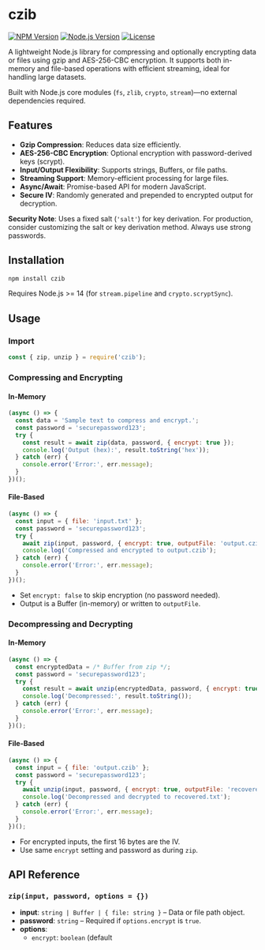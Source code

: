 # czib

[![NPM Version](https://img.shields.io/npm/v/czib.svg)](https://www.npmjs.com/package/czib) [![Node.js Version](https://img.shields.io/node/v/czib.svg)](https://nodejs.org/) [![License](https://img.shields.io/npm/l/czib.svg)](https://github.com/yourusername/czib/blob/main/LICENSE)

A lightweight Node.js library for compressing and optionally encrypting data or files using gzip and AES-256-CBC encryption. It supports both in-memory and file-based operations with efficient streaming, ideal for handling large datasets.

Built with Node.js core modules (`fs`, `zlib`, `crypto`, `stream`)—no external dependencies required.

## Features

- **Gzip Compression**: Reduces data size efficiently.
- **AES-256-CBC Encryption**: Optional encryption with password-derived keys (scrypt).
- **Input/Output Flexibility**: Supports strings, Buffers, or file paths.
- **Streaming Support**: Memory-efficient processing for large files.
- **Async/Await**: Promise-based API for modern JavaScript.
- **Secure IV**: Randomly generated and prepended to encrypted output for decryption.

**Security Note**: Uses a fixed salt (`'salt'`) for key derivation. For production, consider customizing the salt or key derivation method. Always use strong passwords.

## Installation

```bash
npm install czib
```

Requires Node.js >= 14 (for `stream.pipeline` and `crypto.scryptSync`).

## Usage

### Import

```javascript
const { zip, unzip } = require('czib');
```

### Compressing and Encrypting

#### In-Memory

```javascript
(async () => {
  const data = 'Sample text to compress and encrypt.';
  const password = 'securepassword123';
  try {
    const result = await zip(data, password, { encrypt: true });
    console.log('Output (hex):', result.toString('hex'));
  } catch (err) {
    console.error('Error:', err.message);
  }
})();
```

#### File-Based

```javascript
(async () => {
  const input = { file: 'input.txt' };
  const password = 'securepassword123';
  try {
    await zip(input, password, { encrypt: true, outputFile: 'output.czib' });
    console.log('Compressed and encrypted to output.czib');
  } catch (err) {
    console.error('Error:', err.message);
  }
})();
```

- Set `encrypt: false` to skip encryption (no password needed).
- Output is a Buffer (in-memory) or written to `outputFile`.

### Decompressing and Decrypting

#### In-Memory

```javascript
(async () => {
  const encryptedData = /* Buffer from zip */;
  const password = 'securepassword123';
  try {
    const result = await unzip(encryptedData, password, { encrypt: true });
    console.log('Decompressed:', result.toString());
  } catch (err) {
    console.error('Error:', err.message);
  }
})();
```

#### File-Based

```javascript
(async () => {
  const input = { file: 'output.czib' };
  const password = 'securepassword123';
  try {
    await unzip(input, password, { encrypt: true, outputFile: 'recovered.txt' });
    console.log('Decompressed and decrypted to recovered.txt');
  } catch (err) {
    console.error('Error:', err.message);
  }
})();
```

- For encrypted inputs, the first 16 bytes are the IV.
- Use same `encrypt` setting and password as during `zip`.

## API Reference

### `zip(input, password, options = {})`

- **input**: `string | Buffer | { file: string }` – Data or file path object.
- **password**: `string` – Required if `options.encrypt` is `true`.
- **options**:
  - `encrypt`: `boolean` (default
